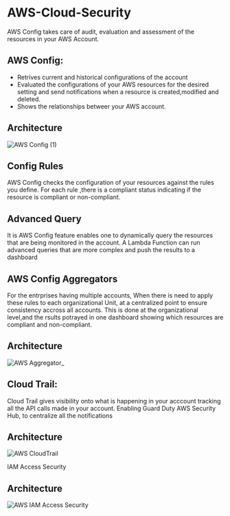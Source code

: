 # AWS-Cloud-Security
AWS Config takes care of audit, evaluation and assessment of the resources in your AWS Account.
## AWS Config:
- Retrives current and historical configurations of the account
- Evaluated the configurations of your AWS resources for the desired setting and send notifications when a resource is created,modified and deleted.
- Shows the relationships betweer your AWS account.
## Architecture 
![AWS Config (1)](https://user-images.githubusercontent.com/57444486/202353920-9ce86c63-bdeb-4233-aa63-f53fe378238b.png)
## Config Rules
AWS Config checks the configuration of your resources against the rules you define.
For each rule ,there is a compliant status indicating if the resource is compliant or non-compliant.
## Advanced Query
It is AWS Config feature enables one to dynamically query the resources that are being monitored in the account.
A Lambda Function can run advanced queries that are more complex and push the results to a dashboard 
## AWS Config Aggregators
For the entrprises having multiple accounts,
When there is need to apply these rules to each organizational Unit, at a centralized point to ensure consistency accross all accounts.
This is done at the organizational level,and the rsults potrayed in one dashboard showing which resources are compliant and non-compliant.
## Architecture 
![AWS Aggregator_](https://user-images.githubusercontent.com/57444486/202378916-986bd0b5-9cbe-4eff-a3f1-d37558ae4291.jpeg)
## Cloud Trail:
Cloud Trail gives visibility onto what is happening  in your acccount tracking all the API calls made in your account.
Enabling Guard Duty
AWS Security Hub, to centralize all the notifications
## Architecture 
![AWS CloudTrail](https://user-images.githubusercontent.com/57444486/202881545-317abca5-23e6-45e1-8fae-5fdd21d2bb9f.jpeg)

IAM Access Security
## Architecture 
![AWS IAM Access Security](https://user-images.githubusercontent.com/57444486/202884810-da1eb854-8b1d-4042-b7c2-07f59eaa663e.jpeg)

